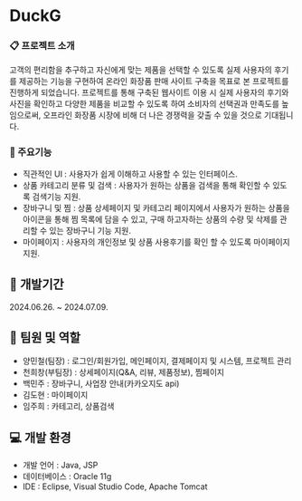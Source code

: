 # DuckG

### 📋 프로젝트 소개
고객의 편리함을 추구하고 자신에게 맞는 제품을 선택할 수 있도록 실제 사용자의 후기를 제공하는 기능을 구현하여 온라인 화장품 판매 사이트 구축을 목표로 본 프로젝트를 진행하게 되었습니다.
프로젝트를 통해 구축된 웹사이트 이용 시 실제 사용자의 후기와 사진을 확인하고 다양한 제품을 비교할 수 있도록 하여 소비자의 선택권과 만족도를 높임으로써, 오프라인 화장품 시장에 비해 더 나은 경쟁력을 갖출 수 있을 것으로 기대됩니다.

### 📌 주요기능
- 직관적인 UI : 사용자가 쉽게 이해하고 사용할 수 있는 인터페이스.
- 상품 카테고리 분류 및 검색 : 사용자가 원하는 상품을 검색을 통해 확인할 수 있도록 검색기능 지원.
- 장바구니 및 찜 : 상품 상세페이지 및 카테고리 페이지에서 사용자가 원하는 상품을 아이콘을 통해 찜 목록에 담을 수 있고, 구매 하고자하는 상품의 수량 및 삭제를 관리할 수 있는 장바구니 기능 지원.
- 마이페이지 : 사용자의 개인정보 및 상품 사용후기를 확인 할 수 있도록 마이페이지 지원.

## 📅 개발기간
2024.06.26. ~ 2024.07.09.

## 👫 팀원 및 역할
- 양민철(팀장) : 로그인/회원가입, 메인페이지, 결제페이지 및 시스템, 프로젝트 관리
- 천희창(부팀장) : 상세페이지(Q&A, 리뷰, 제품정보), 찜페이지
- 백민주 : 장바구니, 사업장 안내(카카오지도 api)
- 김도현 : 마이페이지
- 임주희 : 카테고리, 상품검색

## 💻 개발 환경
- 개발 언어 : Java, JSP
- 데이터베이스 : Oracle 11g
- IDE : Eclipse, Visual Studio Code, Apache Tomcat
